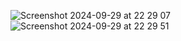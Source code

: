 ![Screenshot 2024-09-29 at 22 29 07](https://github.com/user-attachments/assets/009661af-55b6-40d2-a961-bae3229d2619)
![Screenshot 2024-09-29 at 22 29 51](https://github.com/user-attachments/assets/ddab7d45-b17b-47f7-aa28-534c1a33b535)
